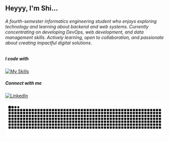 ## Heyyy, I'm Shi...

###### A fourth-semester informatics engineering student who enjoys exploring technology and learning about backend and web systems. Currently concentrating on developing DevOps, web development, and data management skills. Actively learning, open to collaboration, and passionate about creating impactful digital solutions.


##### I code with
[![My Skills](https://skillicons.dev/icons?i=html,css,java,js,py,php,mysql&theme=light)](https://skillicons.dev)

##### Connect with me 
[![LinkedIn](https://img.shields.io/badge/LinkedIn-0077B5?style=for-the-badge&logo=linkedin&logoColor=white)](https://www.linkedin.com/in/0107-shird)





<img src="https://raw.githubusercontent.com/Shird07/Shird07/output/snake.svg" alt="Snake animation" />

###

<!--
**Shird07/Shird07** is a ✨ _special_ ✨ repository because its `README.md` (this file) appears on your GitHub profile.

Here are some ideas to get you started:

- 🔭 I’m currently working on ...
- 🌱 I’m currently learning ...
- 👯 I’m looking to collaborate on ...
- 🤔 I’m looking for help with ...
- 💬 Ask me about ...
- 📫 How to reach me: ...
- 😄 Pronouns: ...
- ⚡ Fun fact: ...
-->
